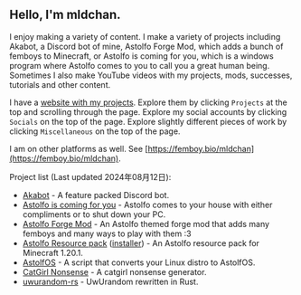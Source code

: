 ## Hello, I'm mldchan.

I enjoy making a variety of content. I make a variety of projects including Akabot, a Discord bot of mine, Astolfo Forge Mod, which adds a bunch of femboys to Minecraft, or Astolfo is coming for you, which is a windows program where Astolfo comes to you to call you a great human being. Sometimes I also make YouTube videos with my projects, mods, successes, tutorials and other content.

I have a [website with my projects](https://mldchan.dev/). Explore them by clicking `Projects` at the top and scrolling through the page. Explore my social accounts by clicking `Socials` on the top of the page. Explore slightly different pieces of work by clicking `Miscellaneous` on the top of the page.

I am on other platforms as well. See [https://femboy.bio/mldchan](https://femboy.bio/mldchan).

Project list (Last updated 2024年08月12日):

- [Akabot](https://mldchan.dev/project/akabot) - A feature packed Discord bot.
- [Astolfo is coming for you](https://git.mldchan.dev/mld/AstolfoIsComingForYou/releases) - Astolfo comes to your house with either compliments or to shut down your PC.
- [Astolfo Forge Mod](https://git.mldchan.dev/mld/AstolfoForge/releases) - An Astolfo themed forge mod that adds many femboys and many ways to play with them :3
- [Astolfo Resource pack](https://git.mldchan.dev/mld/AstolfoResourcePack) ([installer](https://git.mldchan.dev/mld/AstolfoResourcePackInstaller/releases/)) - An Astolfo resource pack for Minecraft 1.20.1.
- [AstolfOS](https://git.mldchan.dev/mld/AstolfOS/wiki/) - A script that converts your Linux distro to AstolfOS.
- [CatGirl Nonsense](https://mldkyt.nekoweb.org/project/catgirlnonsense/) - A catgirl nonsense generator.
- [uwurandom-rs](https://git.mldchan.dev/mld/uwurandom-rs/) - UwUrandom rewritten in Rust.

